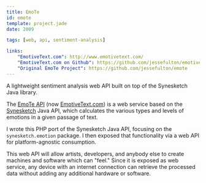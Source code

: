 ```yaml
---
title: EmoTe
id: emote
template: project.jade
date: 2009

tags: [web, api, sentiment-analysis]

links:
    "EmotiveText.com": http://www.emotivetext.com/
    "EmotiveText.com on Github": https://github.com/jessefulton/emotivetext.com
    "Original EmoTe Project": https://github.com/jessefulton/emote
---
```


A lightweight sentiment analysis web API built on top of the Synesketch Java library.

The [EmoTe API](http://www.emotivetext.com) (now [EmotiveText.com](http://emotivetext.com)) is a web service based on the [Synesketch]("http://www.synesketch.krcadinac.com/wiki/index.php?title=Main_Page") Java API, which calculates the various types and levels of emotions in a given passage of text.
  
I wrote this PHP port of the Synesketch Java API, focusing on the `synesketch.emotion` package. I then exposed that functionality via a web API for platform-agnostic consumption.

This web API will allow artists, developers, and anybody else to create machines and software which can "feel." Since it is exposed as web service, any device with an internet connection can retrieve the processed data without adding any additional hardware or software.